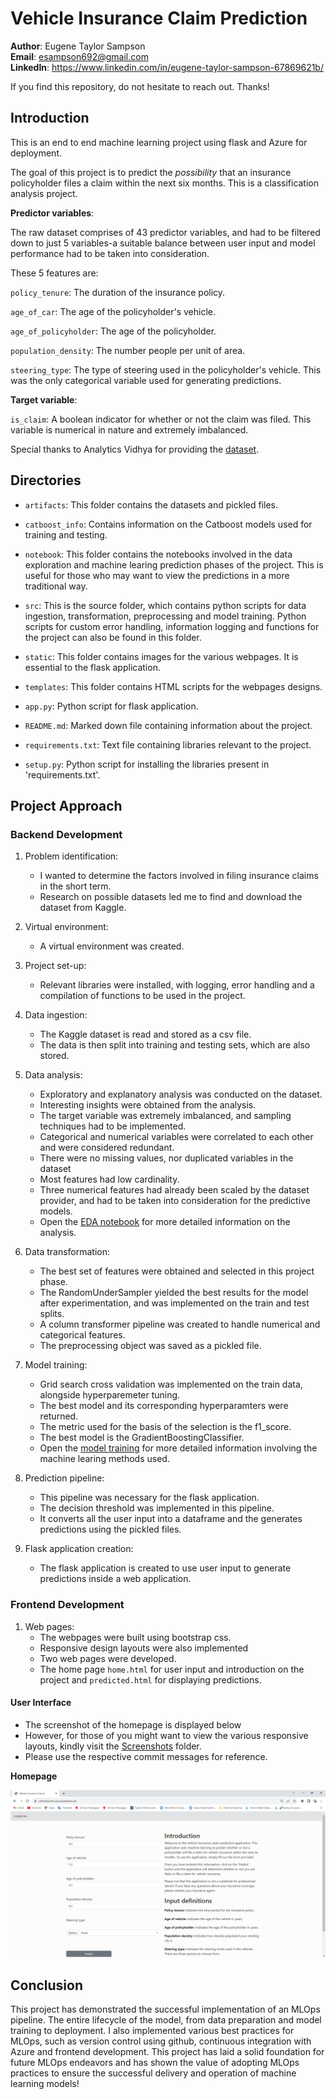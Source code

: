 # Vehicle Insurance Claim Prediction

**Author**: Eugene Taylor Sampson <br />
**Email**: esampson692@gmail.com <br />
**LinkedIn**: https://www.linkedin.com/in/eugene-taylor-sampson-67869621b/ <br />

If you find this repository, do not hesitate to reach out. Thanks! 

## Introduction

This is an end to end machine learning project using flask and Azure for deployment.

The goal of this project is to predict the *possibility* that an insurance policyholder files a claim within the next six months. This is a classification analysis project.

**Predictor variables**:

The raw dataset comprises of 43 predictor variables, and had to be filtered down to just 5 variables-a suitable balance between user input and model performance had to be taken into consideration.

These 5 features are:

`policy_tenure`: The duration of the insurance policy.

`age_of_car`: The age of the policyholder's vehicle.

`age_of_policyholder`: The age of the policyholder.

`population_density`: The number people per unit of area.

`steering_type`: The type of steering used in the policyholder's vehicle. This was the only categorical variable used for generating predictions.

**Target variable**:

`is_claim`: A boolean indicator for whether or not the claim was filed. This variable is numerical in nature and extremely imbalanced. 

Special thanks to Analytics Vidhya for providing the [dataset](https://www.kaggle.com/datasets/avikumart/analytics-vidhya-nov22-insurance-claims-dataset).

## Directories

- `artifacts`: This folder contains the datasets and pickled files.

- `catboost_info`: Contains information on the Catboost models used for training and testing.

- `notebook`: This folder contains the notebooks involved in the data exploration and machine learing prediction phases of the project. This is useful for those who may want to view the predictions in a more traditional way.

- `src`: This is the source folder, which contains python scripts for data ingestion, transformation, preprocessing and model training. Python scripts for custom error handling, information logging and functions for the project can also be found in this folder. 

- `static`: This folder contains images for the various webpages. It is essential to the flask application.

- `templates`: This folder contains HTML scripts for the webpages designs.

- `app.py`: Python script for flask application.

- `README.md`: Marked down file containing information about the project. 

- `requirements.txt`: Text file containing libraries relevant to the project.

- `setup.py`: Python script for installing the libraries present in 'requirements.txt'.

## Project Approach

### Backend Development

1. Problem identification:
    - I wanted to determine the factors involved in filing insurance claims in the short term.
    - Research on possible datasets led me to find and download the dataset from Kaggle.

2. Virtual environment:
    - A virtual environment was created.

3. Project set-up:
    - Relevant libraries were installed, with logging, error handling and a compilation of functions to be used in the project.

4. Data ingestion:
    - The Kaggle dataset is read and stored as a csv file.
    - The data is then split into training and testing sets, which are also stored.

5. Data analysis:
    - Exploratory and explanatory analysis was conducted on the dataset.
    - Interesting insights were obtained from the analysis.
    - The target variable was extremely imbalanced, and sampling techniques had to be implemented.
    - Categorical and numerical variables were correlated to each other and were considered redundant.
    - There were no missing values, nor duplicated variables in the dataset
    - Most features had low cardinality.
    - Three numerical features had already been scaled by the dataset provider, and had to be taken into consideration for the predictive models.
    - Open the [EDA notebook](./notebook/EDA.ipynb) for more detailed information on the analysis.

6. Data transformation:
    - The best set of features were obtained and selected in this project phase.
    - The RandomUnderSampler yielded the best results for the model after experimentation, and was implemented on the train and test splits.
    - A column transformer pipeline was created to handle numerical and categorical features.
    - The preprocessing object was saved as a pickled file.

7. Model training:
    - Grid search cross validation was implemented on the train data, alongside hyperparemeter tuning.
    - The best model and its corresponding hyperparamters were returned.
    - The metric used for the basis of the selection is the f1_score.
    - The best model is the GradientBoostingClassifier.
    - Open the [model training](./notebook/model_training.ipynb) for more detailed information involving the machine learing methods used.

8. Prediction pipeline:
    - This pipeline was necessary for the flask application. 
    - The decision threshold was implemented in this pipeline.
    - It converts all the user input into a dataframe and the generates predictions using the pickled files.

9. Flask application creation:
    - The flask application is created to use user input to generate predictions inside a web application.

### Frontend Development

1. Web pages:
    - The webpages were built using bootstrap css.
    - Responsive design layouts were also implemented
    - Two web pages were developed.
    - The home page `home.html` for user input and introduction on the project and `predicted.html` for displaying predictions.

#### User Interface

- The screenshot of the homepage is displayed below
- However, for those of you might want to view the various responsive layouts, kindly visit the [Screenshots](./Screenshots/) folder.
- Please use the respective commit messages for reference.

**Homepage**

![HomepageUI](./Screenshots/home_laptop.png)

## Conclusion

This project has demonstrated the successful implementation of an MLOps pipeline. The entire lifecycle of the model, from data preparation and model training to deployment. I also implemented various best practices for MLOps, such as version control using github, continuous integration with Azure and frontend development. This project has laid a solid foundation for future MLOps endeavors and has shown the value of adopting MLOps practices to ensure the successful delivery and operation of machine learning models! 
